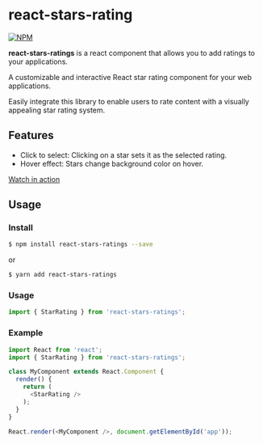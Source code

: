 # react-stars-rating

[![NPM](https://nodei.co/npm/react-stars-ratings.png?compact=true)](https://npmjs.org/package/react-stars-ratings)

**react-stars-ratings** is a react component that allows you to add ratings to your applications.

A customizable and interactive React star rating component for your web applications. 

Easily integrate this library to enable users to rate content with a visually appealing star rating system.

## Features

- Click to select: Clicking on a star sets it as the selected rating.
- Hover effect: Stars change background color on hover.


[Watch in action](https://imgur.com/vTx6HUN)


## Usage
### Install
```sh
$ npm install react-stars-ratings --save
```
or 
```sh
$ yarn add react-stars-ratings
```
### Usage
```javascript
import { StarRating } from 'react-stars-ratings';
```
### Example
```js
import React from 'react';
import { StarRating } from 'react-stars-ratings';

class MyComponent extends React.Component {
  render() {
    return (
      <StarRating />
    );
  }
}

React.render(<MyComponent />, document.getElementById('app'));
```
